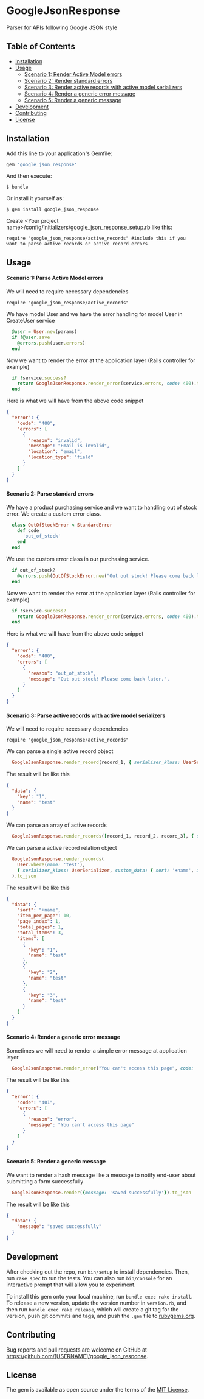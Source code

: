 # GoogleJsonResponse

Parser for APIs following Google JSON style

## Table of Contents
<!-- TOC depthFrom:1 depthTo:6 withLinks:1 orderedList:0 -->


- [Installation](#installation)
- [Usage](#usage)
    - [Scenario 1: Render Active Model errors](#scenario-1-parse-active-model-errors)
    - [Scenario 2: Render standard errors](#scenario-2-parse-standard-errors)
    - [Scenario 3: Render active records with active model serializers](#scenario-3-parse-active-records-with-active-model-serializers)
    - [Scenario 4: Render a generic error message](#scenario-4-render-a-generic-error-message)
    - [Scenario 5: Render a generic message](#scenario-5-render-a-generic-message)
- [Development](#development)
- [Contributing](#contributing)
- [License](#license)
<!-- /TOC -->

## Installation

Add this line to your application's Gemfile:

```ruby
gem 'google_json_response'
```

And then execute:

    $ bundle

Or install it yourself as:

    $ gem install google_json_response
    
Create \<Your project name\>/config/initializers/google_json_response_setup.rb like this:
```
require "google_json_response/active_records" #include this if you want to parse active records or active record errors
```

## Usage
#### Scenario 1: Parse Active Model errors
We will need to require necessary dependencies
```
require "google_json_response/active_records"
```

We have model User and we have the error handling for model User in CreateUser service
```ruby
  @user = User.new(params)
  if !@user.save
    @errors.push(user.errors)
  end
```
Now we want to render the error at the application layer (Rails controller for example)
```ruby
  if !service.success?
    return GoogleJsonResponse.render_error(service.errors, code: 400).to_json
  end
```
Here is what we will have from the above code snippet
```json
{
  "error": {
    "code": "400",
    "errors": [
      {
        "reason": "invalid",
        "message": "Email is invalid",
        "location": "email",
        "location_type": "field"
      }
    ]
  }
}
```

#### Scenario 2: Parse standard errors
We have a product purchasing service and we want to handling out of stock error.
We create a custom error class.
```ruby
  class OutOfStockError < StandardError
    def code
      'out_of_stock'
    end
  end
```
We use the custom error class in our purchasing service.

```ruby
  if out_of_stock?
    @errors.push(OutOfStockError.new("Out out stock! Please come back later."))
  end
```

Now we want to render the error at the application layer (Rails controller for example)
```ruby
  if !service.success?
    return GoogleJsonResponse.render_error(service.errors, code: 400).to_json
  end
```
Here is what we will have from the above code snippet
```json
{
  "error": {
    "code": "400",
    "errors": [
      {
        "reason": "out_of_stock",
        "message": "Out out stock! Please come back later.",
      }
    ]
  }
}
```

#### Scenario 3: Parse active records with active model serializers
We will need to require necessary dependencies
```
require "google_json_response/active_records"
```
We can parse a single active record object
```ruby
  GoogleJsonResponse.render_record(record_1, { serializer_klass: UserSerializer }).to_json
```

The result will be like this

```json
{
  "data": {
    "key": "1",
    "name": "test"
  }
}
```

We can parse an array of active records
```ruby
  GoogleJsonResponse.render_records([record_1, record_2, record_3], { serializer_klass: UserSerializer, include: "**" }).to_json
```

We can parse a active record relation object
```ruby
  GoogleJsonResponse.render_records(
    User.where(name: 'test'), 
    { serializer_klass: UserSerializer, custom_data: { sort: '+name', item_per_page: 10 } }
  ).to_json
```

The result will be like this
```json
{
  "data": {
    "sort": "+name",
    "item_per_page": 10,
    "page_index": 1,
    "total_pages": 1,
    "total_items": 3,
    "items": [
      {
        "key": "1",
        "name": "test"
      },
      {
        "key": "2",
        "name": "test"
      },
      {
        "key": "3",
        "name": "test"
      }
    ]
  }
}

```

#### Scenario 4: Render a generic error message
Sometimes we will need to render a simple error message at application layer
```ruby
  GoogleJsonResponse.render_error("You can't access this page", code: '401').to_json
```
The result will be like this
```json
{
  "error": {
    "code": "401",
    "errors": [
      {
        "reason": "error",
        "message": "You can't access this page"
      }
    ]
  }
}
```

#### Scenario 5: Render a generic message
We want to render a hash message like a message to notify end-user about submitting a form successfully
```ruby
  GoogleJsonResponse.render({message: 'saved successfully'}).to_json
```
The result will be like this
```json
{
  "data": {
    "message": "saved successfully"
  }
}
```

## Development

After checking out the repo, run `bin/setup` to install dependencies. Then, run `rake spec` to run the tests. You can also run `bin/console` for an interactive prompt that will allow you to experiment.

To install this gem onto your local machine, run `bundle exec rake install`. To release a new version, update the version number in `version.rb`, and then run `bundle exec rake release`, which will create a git tag for the version, push git commits and tags, and push the `.gem` file to [rubygems.org](https://rubygems.org).

## Contributing

Bug reports and pull requests are welcome on GitHub at https://github.com/[USERNAME]/google_json_response.


## License

The gem is available as open source under the terms of the [MIT License](http://opensource.org/licenses/MIT).

